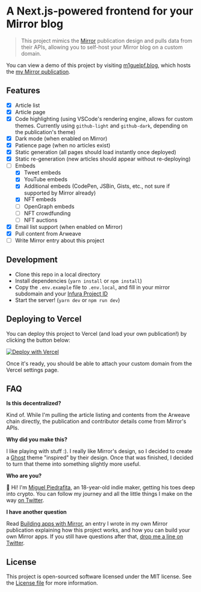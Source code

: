 # A Next.js-powered frontend for your Mirror blog

> This project mimics the [Mirror](https://mirror.xyz) publication design and pulls data from their APIs, allowing you to self-host your Mirror blog on a custom domain.

You can view a demo of this project by visiting [m1guelpf.blog](https://m1guelpf.blog), which hosts the [my Mirror publication](https://miguel.mirror.xyz).

## Features

-   [x] Article list
-   [x] Article page
-   [x] Code highlighting (using VSCode's rendering engine, allows for custom themes. Currently using `github-light` and `github-dark`, depending on the publication's theme)
-   [x] Dark mode (when enabled on Mirror)
-   [x] Patience page (when no articles exist)
-   [x] Static generation (all pages should load instantly once deployed)
-   [x] Static re-generation (new articles should appear without re-deploying)
-   [ ] Embeds
    -   [x] Tweet embeds
    -   [x] YouTube embeds
    -   [x] Additional embeds (CodePen, JSBin, Gists, etc., not sure if supported by Mirror already)
    -   [x] NFT embeds
    -   [ ] OpenGraph embeds
    -   [ ] NFT crowdfunding
    -   [ ] NFT auctions
-   [x] Email list support (when enabled on Mirror)
-   [x] Pull content from Arweave
-   [ ] Write Mirror entry about this project

## Development

-   Clone this repo in a local directory
-   Install dependencies (`yarn install` or `npm install`)
-   Copy the `.env.example` file to `.env.local`, and fill in your mirror subdomain and your [Infura Project ID](https://infura.io/dashboard/ethereum)
-   Start the server! (`yarn dev` or `npm run dev`)

## Deploying to Vercel

You can deploy this project to Vercel (and load your own publication!) by clicking the button below:

[![Deploy with Vercel](https://vercel.com/button)](https://vercel.com/new/git/external?repository-url=https%3A%2F%2Fgithub.com%2Fm1guelpf%2Fmirror-next&env=MIRROR_SUBDOMAIN,INFURA_ID&envDescription=The%20Mirror%20subdomain%20for%20the%20publication%20you%20want%20to%20load%2C%20and%20a%20free%20Infura%20project%20ID.&project-name=mirror-next&repo-name=mirror-next)

Once it's ready, you should be able to attach your custom domain from the Vercel settings page.

## FAQ

**Is this decentralized?**

Kind of. While I'm pulling the article listing and contents from the Arweave chain directly, the publication and contributor details come from Mirror's APIs.

**Why did you make this?**

I like playing with stuff :). I really like Mirror's design, so I decided to create a [Ghost](https://ghost.org) theme "inspired" by their design. Once that was finished, I decided to turn that theme into something slightly more useful.

**Who are you?**

:wave: Hi! I'm [Miguel Piedrafita](https://twitter.com/m1guelpf), an 18-year-old indie maker, getting his toes deep into crypto. You can follow my journey and all the little things I make on the way [on Twitter](https://twitter.com/m1guelpf).

**I have another question**

Read [Building apps with Mirror](https://m1guelpf.blog/post/building-apps-with-mirror), an entry I wrote in my own Mirror publication explaining how this project works, and how you can build your own Mirror apps. If you still have questions after that, [drop me a line on Twitter](https://twitter.com/m1guelpf).

## License

This project is open-sourced software licensed under the MIT license. See the [License file](LICENSE.md) for more information.
